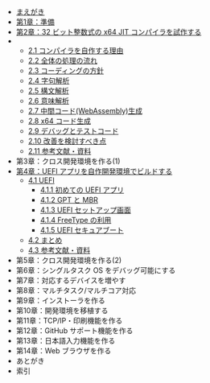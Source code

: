 * [まえがき](README.md)
* [第1章：準備](chapter-1/README.md)
* [第2章：32 ビット整数式の x64 JIT コンパイラを試作する](/chapter-2/README.md)
* * [2.1 コンパイラを自作する理由](chapter-2/1_Reason.md)
  * [2.2 全体の処理の流れ](chapter-2/2_Flow.md)
  * [2.3 コーディングの方針](chapter-2/3_Policy.md)
  * [2.4 字句解析](chapter-2/4_Token.md)
  * [2.5 構文解析](chapter-2/5_Parse_tree.md)
  * [2.6 意味解析](chapter-2/6_Semantic_analysis.md)
  * [2.7 中間コード\(WebAssembly\)生成](chapter-2/7_Wasm.md)
  * [2.8 x64 コード生成](chapter-2/8_x64_code.md)
  * [2.9 デバッグとテストコード](chapter-2/9_Debug_test.md)
  * [2.10 改善を検討すべき点](chapter-2/10_Consideration.md)
  * [2.11 参考文献・資料](chapter-2/11_Bibliography.md)
* 第3章：クロス開発環境を作る\(1\)
* [第4章：UEFI アプリを自作開発環境でビルドする](chapter-4/README.md)
  * [4.1 UEFI](chapter-4/1_UEFI.md)
    * [4.1.1 初めての UEFI アプリ](chapter-4/1-1_UEFI_Start.md)
    * [4.1.2 GPT と MBR](chapter-4/1-2_UEFI_MBR.md)
    * [4.1.3 UEFI セットアップ画面](chapter-4/1-3_UEFI_SetupScreen.md)
    * [4.1.4 FreeType の利用](chapter-4/1-4_UEFI_FreeType_MSVC.md)
    * [4.1.5 UEFI セキュアブート](chapter-4/1-5_UEFI_SecureBoot.md)
  * [4.2 まとめ](chapter-4/2_Summary.md)
  * [4.3 参考文献・資料](chapter-4/3_Bibliography.md)
* 第5章：クロス開発環境を作る\(2\)
* 第6章：シングルタスク OS をデバッグ可能にする
* 第7章：対応するデバイスを増やす
* 第8章：マルチタスク/マルチコア対応
* 第9章：インストーラを作る
* 第10章：開発環境を移植する
* 第11章：TCP/IP・印刷機能を作る
* 第12章：GitHub サポート機能を作る
* 第13章：日本語入力機能を作る
* 第14章：Web ブラウザを作る
* あとがき
* 索引



